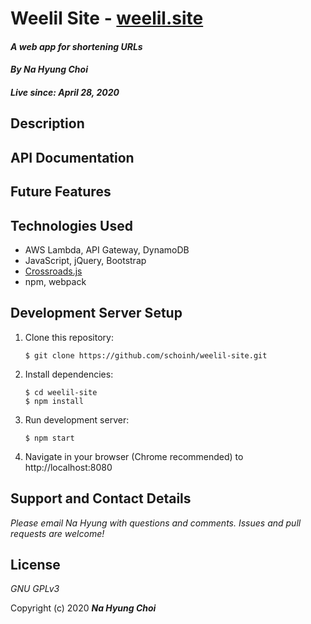 # Weelil Site - [weelil.site](https://weelil.site)

#### _A web app for shortening URLs_
#### _By **Na Hyung Choi**_
#### _Live since: April 28, 2020_


## Description


## API Documentation


## Future Features


## Technologies Used
* AWS Lambda, API Gateway, DynamoDB
* JavaScript, jQuery, Bootstrap
* [Crossroads.js](https://millermedeiros.github.io/crossroads.js/)
* npm, webpack

## Development Server Setup

1. Clone this repository:
    ```
    $ git clone https://github.com/schoinh/weelil-site.git
    ```
2. Install dependencies:
    ```
    $ cd weelil-site
    $ npm install
    ```
3. Run development server:
    ```
    $ npm start
    ```
4. Navigate in your browser (Chrome recommended) to http://localhost:8080

## Support and Contact Details

_Please email Na Hyung with questions and comments. Issues and pull requests are welcome!_

## License

_GNU GPLv3_

Copyright (c) 2020 **_Na Hyung Choi_**